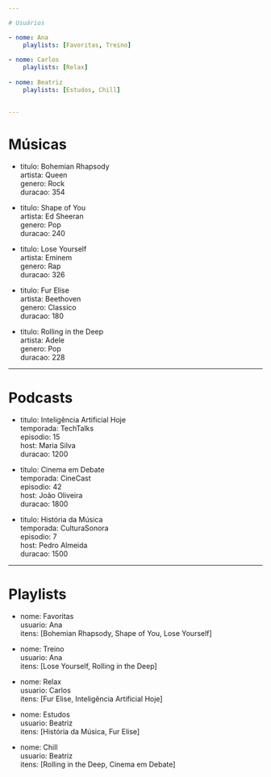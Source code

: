 ```yaml
---

# Usuários

- nome: Ana  
    playlists: [Favoritas, Treino]
    
- nome: Carlos  
    playlists: [Relax]
    
- nome: Beatriz  
    playlists: [Estudos, Chill]
    

---
```


# Músicas

- titulo: Bohemian Rhapsody  
    artista: Queen  
    genero: Rock  
    duracao: 354
    
- titulo: Shape of You  
    artista: Ed Sheeran  
    genero: Pop  
    duracao: 240
    
- titulo: Lose Yourself  
    artista: Eminem  
    genero: Rap  
    duracao: 326
    
- titulo: Fur Elise  
    artista: Beethoven  
    genero: Classico  
    duracao: 180
    
- titulo: Rolling in the Deep  
    artista: Adele  
    genero: Pop  
    duracao: 228
    

---

# Podcasts

- titulo: Inteligência Artificial Hoje  
    temporada: TechTalks  
    episodio: 15  
    host: Maria Silva  
    duracao: 1200
    
- titulo: Cinema em Debate  
    temporada: CineCast  
    episodio: 42  
    host: João Oliveira  
    duracao: 1800
    
- titulo: História da Música  
    temporada: CulturaSonora  
    episodio: 7  
    host: Pedro Almeida  
    duracao: 1500
    

---

# Playlists

- nome: Favoritas  
    usuario: Ana  
    itens: [Bohemian Rhapsody, Shape of You, Lose Yourself]
    
- nome: Treino  
    usuario: Ana  
    itens: [Lose Yourself, Rolling in the Deep]
    
- nome: Relax  
    usuario: Carlos  
    itens: [Fur Elise, Inteligência Artificial Hoje]
    
- nome: Estudos  
    usuario: Beatriz  
    itens: [História da Música, Fur Elise]
    
- nome: Chill  
    usuario: Beatriz  
    itens: [Rolling in the Deep, Cinema em Debate]